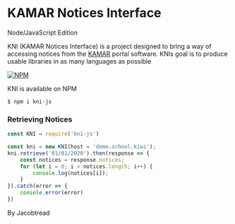 # KAMAR Notices Interface
Node/JavaScript Edition

KNI (KAMAR Notices Interface) is a project designed to bring a way of accessing notices from
the [KAMAR](https://kamar.nz) portal software. KNIs goal is to produce usable libraries in as many
languages as possible

[![NPM](https://nodei.co/npm/kni-js.png)](https://nodei.co/npm/kni-js/)

KNI is available on NPM 
```console
$ npm i kni-js
```



### Retrieving Notices
```javascript
const KNI = require('kni-js')

const kni = new KNI(host = 'demo.school.kiwi');
kni.retrieve('01/01/2020').then(response => {
    const notices = response.notices;
    for (let i = 0; i < notices.length; i++) {
        console.log(notices[i]);
    }
}).catch(error => {
    console.error(error)
})
```

By Jacobtread
